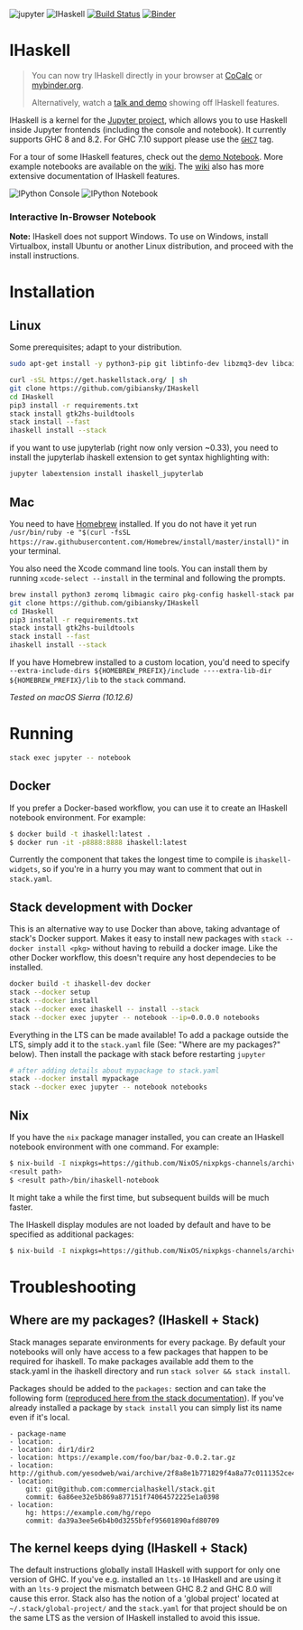 ![jupyter](https://i.imgur.com/S16l2Hw.png) ![IHaskell](https://i.imgur.com/qhXXFbA.png) [![Build Status](https://travis-ci.org/gibiansky/IHaskell.svg?branch=master)](https://travis-ci.org/gibiansky/IHaskell) [![Binder](https://mybinder.org/badge.svg)](https://mybinder.org/v2/gh/gibiansky/IHaskell/master)

# IHaskell

> You can now try IHaskell directly in your browser at [CoCalc](https://cocalc.com) or [mybinder.org](https://mybinder.org/v2/gh/gibiansky/IHaskell/master).
>
> Alternatively, watch a [talk and demo](http://begriffs.com/posts/2016-01-20-ihaskell-notebook.html) showing off IHaskell features.

IHaskell is a kernel for the [Jupyter project](https://jupyter.org), which allows you to use Haskell inside Jupyter frontends (including the console and notebook). It currently supports GHC 8 and 8.2. For GHC 7.10 support please use the [`GHC7`](https://github.com/gibiansky/IHaskell/releases/tag/GHC7) tag.

For a tour of some IHaskell features, check out the [demo Notebook](http://nbviewer.ipython.org/github/gibiansky/IHaskell/blob/master/notebooks/IHaskell.ipynb). More example notebooks are available on the [wiki](https://github.com/gibiansky/IHaskell/wiki).
The [wiki](https://github.com/gibiansky/IHaskell/wiki) also has more extensive documentation of IHaskell features.

![IPython Console](https://raw.github.com/gibiansky/IHaskell/master/images/ihaskell-console.png)
![IPython Notebook](https://raw.github.com/gibiansky/IHaskell/master/images/ihaskell-notebook.png)

### Interactive In-Browser Notebook


**Note:** IHaskell does not support Windows. To use on Windows, install
Virtualbox, install Ubuntu or another Linux distribution, and proceed with the
install instructions.

# Installation

## Linux

Some prerequisites; adapt to your distribution.

```bash
sudo apt-get install -y python3-pip git libtinfo-dev libzmq3-dev libcairo2-dev libpango1.0-dev libmagic-dev libblas-dev liblapack-dev
```

```bash
curl -sSL https://get.haskellstack.org/ | sh
git clone https://github.com/gibiansky/IHaskell
cd IHaskell
pip3 install -r requirements.txt
stack install gtk2hs-buildtools
stack install --fast
ihaskell install --stack
```

if you want to use jupyterlab (right now only version ~0.33), you need to install the jupyterlab ihaskell
extension to get syntax highlighting with:

```bash
jupyter labextension install ihaskell_jupyterlab
```

## Mac

You need to have [Homebrew](https://brew.sh) installed. 
If you do not have it yet run `/usr/bin/ruby -e "$(curl -fsSL https://raw.githubusercontent.com/Homebrew/install/master/install)"` in your terminal.

You also need the Xcode command line tools.
You can install them by running `xcode-select --install` in the terminal and following the prompts.

```bash
brew install python3 zeromq libmagic cairo pkg-config haskell-stack pango
git clone https://github.com/gibiansky/IHaskell
cd IHaskell
pip3 install -r requirements.txt
stack install gtk2hs-buildtools
stack install --fast
ihaskell install --stack
```

If you have Homebrew installed to a custom location, you'd need to specify `--extra-include-dirs ${HOMEBREW_PREFIX}/include ----extra-lib-dir ${HOMEBREW_PREFIX}/lib` to the `stack` command. 

_Tested on macOS Sierra (10.12.6)_

# Running

```bash
stack exec jupyter -- notebook
```

## Docker

If you prefer a Docker-based workflow, you can use it to create an IHaskell
notebook environment. For example:

```bash
$ docker build -t ihaskell:latest .
$ docker run -it -p8888:8888 ihaskell:latest
```

Currently the component that takes the longest time to compile is
`ihaskell-widgets`, so if you're in a hurry you may want to comment that out in
`stack.yaml`.

## Stack development with Docker
This is an alternative way to use Docker than above, taking advantage of stack's Docker support.
Makes it easy to install new packages with `stack --docker install <pkg>` without having to rebuild a docker image.
Like the other Docker workflow, this doesn't require any host dependecies to be installed.

```bash
docker build -t ihaskell-dev docker
stack --docker setup
stack --docker install
stack --docker exec ihaskell -- install --stack
stack --docker exec jupyter -- notebook --ip=0.0.0.0 notebooks
```

Everything in the LTS can be made available!
To add a package outside the LTS, simply add it to the `stack.yaml` file  (See: "Where are my packages?" below).
Then install the package with stack before restarting `jupyter`

```bash
# after adding details about mypackage to stack.yaml
stack --docker install mypackage
stack --docker exec jupyter -- notebook notebooks
```

## Nix

If you have the `nix` package manager installed, you can create an IHaskell
notebook environment with one command. For example:

```bash
$ nix-build -I nixpkgs=https://github.com/NixOS/nixpkgs-channels/archive/nixos-18.09.tar.gz release-8.2.nix --arg packages "haskellPackages: [ haskellPackages.lens ]"
<result path>
$ <result path>/bin/ihaskell-notebook
```

It might take a while the first time, but subsequent builds will be much faster.

The IHaskell display modules are not loaded by default and have to be specified as additional packages:

```bash
$ nix-build -I nixpkgs=https://github.com/NixOS/nixpkgs-channels/archive/nixos-18.09.tar.gz release-8.2.nix --arg packages "haskellPackages: [ haskellPackages.ihaskell-blaze haskellPackages.ihaskell-charts ]"
```

# Troubleshooting

## Where are my packages? (IHaskell + Stack)

Stack manages separate environments for every package. By default your notebooks
will only have access to a few packages that happen to be required for
ihaskell. To make packages available add them to the stack.yaml in the ihaskell
directory and run `stack solver && stack install`.

Packages should be added to the `packages:` section and can take the following
form
([reproduced here from the stack documentation](https://github.com/commercialhaskell/stack/blob/master/doc/yaml_configuration.md#packages)). If
you've already installed a package by `stack install` you can simply list its
name even if it's local.

```
- package-name
- location: .
- location: dir1/dir2
- location: https://example.com/foo/bar/baz-0.0.2.tar.gz
- location: http://github.com/yesodweb/wai/archive/2f8a8e1b771829f4a8a77c0111352ce45a14c30f.zip
- location:
    git: git@github.com:commercialhaskell/stack.git
    commit: 6a86ee32e5b869a877151f74064572225e1a0398
- location:
    hg: https://example.com/hg/repo
    commit: da39a3ee5e6b4b0d3255bfef95601890afd80709
```

## The kernel keeps dying (IHaskell + Stack)

The default instructions globally install IHaskell with support for only one
version of GHC. If you've e.g. installed an `lts-10` IHaskell and are using it
with an `lts-9` project the mismatch between GHC 8.2 and GHC 8.0 will cause
this error. Stack also has the notion of a 'global project' located at
`~/.stack/global-project/` and the `stack.yaml` for that project should be on
the same LTS as the version of IHaskell installed to avoid this issue.
